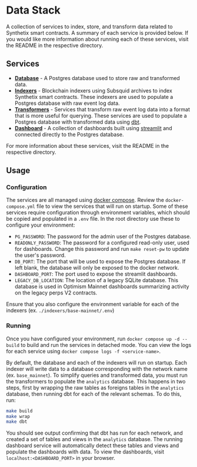 # Data Stack

A collection of services to index, store, and transform data related to Synthetix smart contracts. A summary of each service is provided below. If you would like more information about running each of these services, visit the README in the respective directory.

## Services

* [**Database**](./postgres/) - A Postgres database used to store raw and transformed data.
* [**Indexers**](./indexers/) - Blockchain indexers using Subsquid archives to index Synthetix smart contracts. These indexers are used to populate a Postgres database with raw event log data.
* [**Transformers**](./transformers/) - Services that transform raw event log data into a format that is more useful for querying. These services are used to populate a Postgres database with transformed data using [dbt](https://www.getdbt.com/).
* [**Dashboard**](./dashboard/) - A collection of dashboards built using [streamlit](https://streamlit.io/) and connected directly to the Postgres database.

For more information about these services, visit the README in the respective directory.

## Usage

### Configuration

The services are all managed using [docker compose](https://docs.docker.com/compose/). Review the `docker-compose.yml` file to view the services that will run on startup. Some of these services require configuration through environment variables, which should be copied and populated in a `.env` file. In the root directory use these to configure your environment:

- `PG_PASSWORD`: The password for the admin user of the Postgres database.
- `READONLY_PASSWORD`: The password for a configured read-only user, used for dashboards. Change this password and run `make reset-pw` to update the user's password.
- `DB_PORT`: The port that will be used to expose the Postgres database. If left blank, the database will only be exposed to the docker network.
- `DASHBOARD_PORT`: The port used to expose the streamlit dashboards.
- `LEGACY_DB_LOCATION`: The location of a legacy SQLite database. This database is used in Optimism Mainnet dashboards summarizing activity on the legacy perps V2 contracts.

Ensure that you also configure the environment variable for each of the indexers (ex. `./indexers/base-mainnet/.env`)

### Running

Once you have configured your environment, run `docker compose up -d --build` to build and run the services in detached mode. You can view the logs for each service using `docker compose logs -f <service-name>`.

By default, the database and each of the indexers will run on startup. Each indexer will write data to a database corresponding with the network name (ex. `base_mainnet`). To simplify queries and transformed data, you must run the transformers to populate the `analytics` database. This happens in two steps, first by wrapping the raw tables as foreigns tables in the `analytics` database, then running dbt for each of the relevant schemas. To do this, run:

```bash
make build
make wrap
make dbt
```

You should see output confirming that dbt has run for each network, and created a set of tables and views in the `analytics` database. The running dashboard service will automatically detect these tables and views and populate the dashboards with data. To view the dashboards, visit `localhost:<DASHBOARD_PORT>` in your browser.
